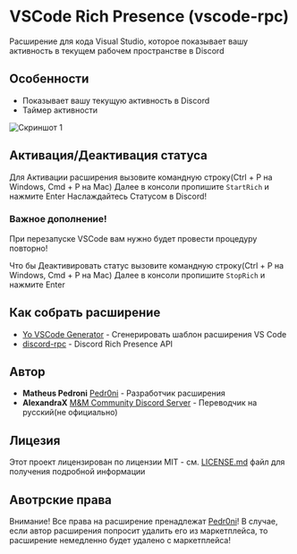 # VSCode Rich Presence (vscode-rpc)

Расширение для кода Visual Studio, которое показывает вашу активность в текущем рабочем пространстве в Discord

## Особенности

* Показывает вашу текущую активность в Discord
* Таймер активности

![Скриншот 1](https://i.imgur.com/DO3fEqW.png)

## Активация/Деактивация статуса

Для Активации расширения вызовите командную строку(Ctrl + P на Windows, Cmd + P на Mac)
Далее в консоли пропишите `StartRich` и нажмите Enter
Наслаждайтесь Статусом в Discord!

### Важное дополнение!
При перезапуске VSCode вам нужно будет провести процедуру повторно!

Что бы Деактивировать статус вызовите командную строку(Ctrl + P на Windows, Cmd + P на Mac)
Далее в консоли пропишите `StopRich` и нажмите Enter



## Как собрать расширение

* [Yo VSCode Generator](https://www.npmjs.com/package/yo) - Сгенерировать шаблон расширения VS Code
* [discord-rpc](https://www.npmjs.com/package/discord-rpc) - Discord Rich Presence API

## Автор

* **Matheus Pedroni** [Pedr0ni](https://twitter.com/pedr0ni_) - Разработчик расширения
* **AlexandraX** [M&M Community Discord Server](https://dsc.gg/mmcomm) - Переводчик на русский(не официально)

## Лицезия

Этот проект лицензирован по лицензии MIT - см. [LICENSE.md](LICENSE.md) файл для получения подробной информации

## Авотрские права

Внимание! Все права на расширение пренадлежат [Pedr0ni](https://twitter.com/pedr0ni_)! В случае, если автор расширения попросит удалить его из маркетплейса, то расширение немедленно будет удалено с маркетплейса!